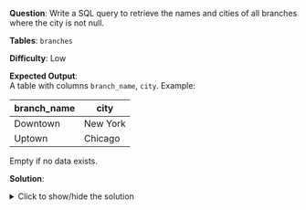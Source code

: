 **Question**: Write a SQL query to retrieve the names and cities of all branches where the city is not null.

**Tables**: `branches`

**Difficulty**: Low

**Expected Output**:  
A table with columns `branch_name`, `city`. Example:

| branch_name | city      |
|-------------|-----------|
| Downtown    | New York  |
| Uptown      | Chicago   |

Empty if no data exists.

**Solution**:
<details>
<summary>Click to show/hide the solution</summary>

```sql
SELECT 
    name AS branch_name,
    city
FROM branches
WHERE city IS NOT NULL;
```
</details>